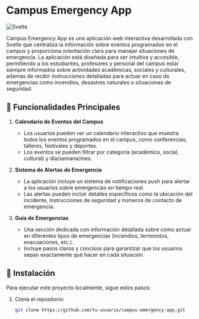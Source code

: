 # Campus Emergency App

![Svelte](https://img.shields.io/badge/-Svelte-%23FF3E00?style=flat&logo=svelte&logoColor=white)

Campus Emergency App es una aplicación web interactiva desarrollada con Svelte que centraliza la información sobre eventos programados en el campus y proporciona orientación clara para manejar situaciones de emergencia. La aplicación está diseñada para ser intuitiva y accesible, permitiendo a los estudiantes, profesores y personal del campus estar siempre informados sobre actividades académicas, sociales y culturales, además de recibir instrucciones detalladas para actuar en caso de emergencias como incendios, desastres naturales o situaciones de seguridad.

## 🌟 Funcionalidades Principales

1. **Calendario de Eventos del Campus**  
   - Los usuarios pueden ver un calendario interactivo que muestra todos los eventos programados en el campus, como conferencias, talleres, festivales y deportes.
   - Los eventos se pueden filtrar por categoría (académico, social, cultural) y día/semana/mes.

2. **Sistema de Alertas de Emergencia**  
   - La aplicación incluye un sistema de notificaciones push para alertar a los usuarios sobre emergencias en tiempo real.
   - Las alertas pueden incluir detalles específicos como la ubicación del incidente, instrucciones de seguridad y números de contacto de emergencia.

3. **Guía de Emergencias**  
   - Una sección dedicada con información detallada sobre cómo actuar en diferentes tipos de emergencias (incendios, terremotos, evacuaciones, etc.).
   - Incluye pasos claros y concisos para garantizar que los usuarios sepan exactamente qué hacer en cada situación.

## 🚀 Instalación

Para ejecutar este proyecto localmente, sigue estos pasos:

1. Clona el repositorio:
   ```bash
   git clone https://github.com/tu-usuario/campus-emergency-app.git
